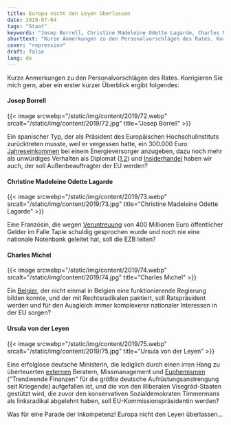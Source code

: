 ```yaml
---
title: Europa nicht den Leyen überlassen
date: 2019-07-04
tags: "Staat"
keywords: "Josep Borrell, Christine Madeleine Odette Lagarde, Charles Michel, Ursula von der Leyen, Europa, Europa Parlament, Europa Kommission, Europa Präsident"
shorttext: "Kurze Anmerkungen zu den Personalvorschlägen des Rates. Korrigieren Sie mich gern, aber ein erster kurzer Überblick ergibt folgendes"
cover: "repression"
draft: false
lang: de
---
```


Kurze Anmerkungen zu den Personalvorschlägen des Rates. Korrigieren Sie mich gern, aber ein erster kurzer Überblick ergibt folgendes:

#### Josep Borrell

{{< image srcwebp="/static/img/content/2019/72.webp" srcalt="/static/img/content/2019/72.jpg" title="Josep Borrell" >}}

Ein spanischer Typ, der als Präsident des Europäischen Hochschulinstituts zurücktreten musste, weil er vergessen hatte, ein 300.000 Euro [Jahreseinkommen](https://www.politico.eu/article/borrell-forced-to-resign-over-energy-interests/ "Borrell forced to resign over energy interests") bei einem Energieversorger anzugeben, dazu noch mehr als unwürdiges Verhalten als Diplomat ([1](https://www.elperiodico.com/es/politica/20190528/rusia-embajador-espanol-declaraciones-borrell-el-periodico-7478217 "Rusia cita al embajador español por unas declaraciones inamistosas de Borrell en EL PERIÓDICO"),[2](https://www.heise.de/tp/features/Spanien-veraergert-Mexiko-will-Entschuldigung-fuer-die-Eroberung-4353871.html "Spanien verärgert: Mexiko will Entschuldigung für die Eroberung")) und [Insiderhandel](https://www.lavanguardia.com/politica/20181127/453212914541/borrell-pagar-30000-euros-venta-acciones-abengoa-video-seo-ext.html "Borrell deberá pagar 30.000 euros por la venta de acciones de Abengoa") haben wir auch, der soll Außenbeauftragter der EU werden? 

#### Christine Madeleine Odette Lagarde

{{< image srcwebp="/static/img/content/2019/73.webp" srcalt="/static/img/content/2019/73.jpg" title="Christine Madeleine Odette Lagarde" >}}

Eine Französin, die wegen [Veruntreuung](https://www.haz.de/Nachrichten/Politik/Deutschland-Welt/Gericht-spricht-IWF-Chefin-Lagarde-schuldig "Gericht spricht IWF-Chefin Lagarde schuldig") von 400 Millionen Euro öffentlicher Gelder im Falle Tapie schuldig gesprochen wurde und noch nie eine nationale Notenbank geleitet hat, soll die EZB leiten?

#### Charles Michel

{{< image srcwebp="/static/img/content/2019/74.webp" srcalt="/static/img/content/2019/74.jpg" title="Charles Michel" >}}

Ein [Belgier](https://www.euractiv.com/section/future-eu/news/charles-michel-the-compromise-builder/ "Charles Michel, the compromise builder"), der nicht einmal in Belgien eine funktionierende Regierung bilden konnte, und der mit Rechtsradikalen paktiert, soll Ratspräsident werden und für den Ausgleich immer komplexerer nationaler Interessen in der EU sorgen?

#### Ursula von der Leyen

{{< image srcwebp="/static/img/content/2019/75.webp" srcalt="/static/img/content/2019/75.jpg" title="Ursula von der Leyen" >}}

Eine erfolglose deutsche Ministerin, die lediglich durch einen irren Hang zu überteuerten [externen](https://www.zeit.de/politik/deutschland/2016-07/ursula-von-der-leyen-berater-ruestung-ausgaben "300 Millionen für externe Berater") Beratern, Missmanagement und [Euphemismen](https://www.focus.de/politik/deutschland/politik-weitermachen_id_8328701.html "Weitermachen?") ("Trendwende Finanzen" für die größte deutsche Aufrüstungsanstrengung seit Kriegende) aufgefallen ist, und die von den illiberalen Visegrád-Staaten gestützt wird, die zuvor den konservativen Sozialdemokraten Timmermans als linksradikal abgelehnt haben, soll EU-Kommissionspräsidentin werden?

Was für eine Parade der Inkompetenz! Europa nicht den Leyen überlassen...
